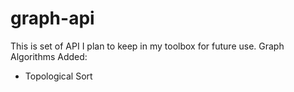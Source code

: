 graph-api
=========
This is set of API I plan to keep in my toolbox for future use.
Graph Algorithms Added:
 * Topological Sort